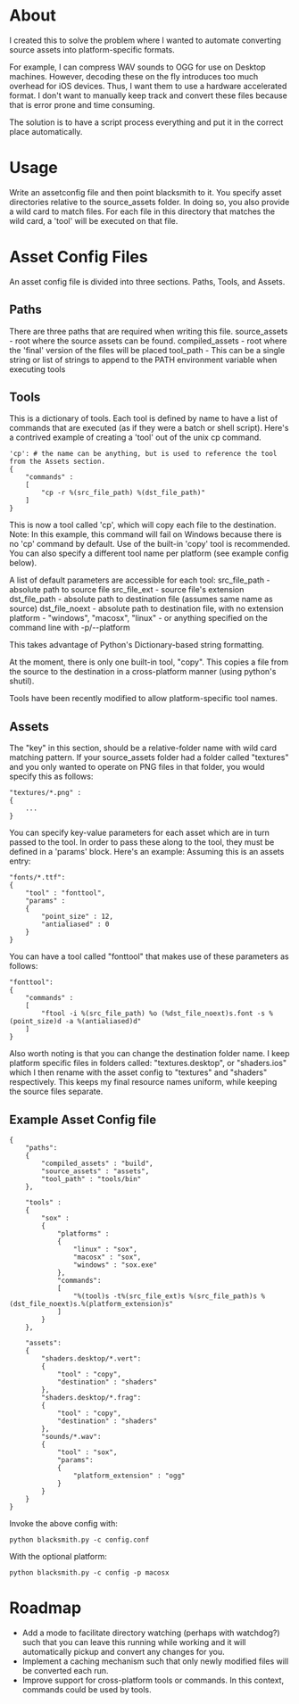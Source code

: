 # About

I created this to solve the problem where I wanted to automate converting source assets into
platform-specific formats.

For example, I can compress WAV sounds to OGG for use on Desktop machines. However, decoding these on the fly introduces too much overhead for iOS devices. Thus, I want them to use a hardware accelerated format.
I don't want to manually keep track and convert these files because that is error prone and time consuming.

The solution is to have a script process everything and put it in the correct place automatically.

# Usage

Write an assetconfig file and then point blacksmith to it.
You specify asset directories relative to the source_assets folder. In doing so, you also provide a wild card to match files. For each file in this directory that matches the wild card, a 'tool' will be executed on that file.

# Asset Config Files

An asset config file is divided into three sections. Paths, Tools, and Assets.

## Paths
There are three paths that are required when writing this file.
source_assets - root where the source assets can be found.
compiled_assets - root where the 'final' version of the files will be placed
tool_path - This can be a single string or list of strings to append to the PATH environment variable when executing tools

## Tools
This is a dictionary of tools. Each tool is defined by name to have a list of commands that are executed (as if they were a batch or shell script).
Here's a contrived example of creating a 'tool' out of the unix cp command.

	'cp': # the name can be anything, but is used to reference the tool from the Assets section.
	{
		"commands" : 
		[
			"cp -r %(src_file_path) %(dst_file_path)"
		]
	}

This is now a tool called 'cp', which will copy each file to the destination. 
Note: In this example, this command will fail on Windows because there is no 'cp' command by default. Use of the built-in 'copy' tool is recommended.
You can also specify a different tool name per platform (see example config below).

A list of default parameters are accessible for each tool:
	src_file_path - absolute path to source file
	src_file_ext - source file's extension
	dst_file_path - absolute path to destination file (assumes same name as source)
	dst_file_noext - absolute path to destination file, with no extension
	platform - "windows", "macosx", "linux" - or anything specified on the command line with -p/--platform

This takes advantage of Python's Dictionary-based string formatting.

At the moment, there is only one built-in tool, "copy". This copies a file from the source to the destination in a cross-platform manner (using python's shutil).

Tools have been recently modified to allow platform-specific tool names.

## Assets
The "key" in this section, should be a relative-folder name with wild card matching pattern.
If your source_assets folder had a folder called "textures" and you only wanted to operate on PNG files in that folder, you would specify this as follows:

	"textures/*.png" :
	{
		...
	}

You can specify key-value parameters for each asset which are in turn passed to the tool.
In order to pass these along to the tool, they must be defined in a 'params' block. Here's an example:
Assuming this is an assets entry:

	"fonts/*.ttf":
	{
		"tool" : "fonttool",
		"params" :
		{
			"point_size" : 12,
			"antialiased" : 0
		}
	}

You can have a tool called "fonttool" that makes use of these parameters as follows:

	"fonttool":
	{
		"commands" :
		[
			"ftool -i %(src_file_path) %o (%dst_file_noext)s.font -s %(point_size)d -a %(antialiased)d"
		]
	}
	
Also worth noting is that you can change the destination folder name. I keep platform specific files in folders called: "textures.desktop", or "shaders.ios" which I then rename with the asset config to "textures" and "shaders" respectively. This keeps my final resource names uniform, while keeping the source files separate.


## Example Asset Config file
	{
		"paths":
		{
			"compiled_assets" : "build",
			"source_assets" : "assets",
			"tool_path" : "tools/bin"
		},

		"tools" :
		{
			"sox" :
			{
				"platforms" : 
				{
					"linux" : "sox",
					"macosx" : "sox",
					"windows" : "sox.exe"
				},
				"commands":
				[
					"%(tool)s -t%(src_file_ext)s %(src_file_path)s %(dst_file_noext)s.%(platform_extension)s"
				]
			}
		},

		"assets":
		{
			"shaders.desktop/*.vert":
			{
				"tool" : "copy",
				"destination" : "shaders"
			},
			"shaders.desktop/*.frag":
			{
				"tool" : "copy",
				"destination" : "shaders"
			},
			"sounds/*.wav":
			{
				"tool" : "sox",
				"params":
				{
					"platform_extension" : "ogg"
				}
			}
		}
	}

Invoke the above config with:

	python blacksmith.py -c config.conf

With the optional platform:

	python blacksmith.py -c config -p macosx

# Roadmap

- Add a mode to facilitate directory watching (perhaps with watchdog?) such that you can leave this running while working and it will automatically pickup and convert any changes for you.
- Implement a caching mechanism such that only newly modified files will be converted each run.
- Improve support for cross-platform tools or commands. In this context, commands could be used by tools.
